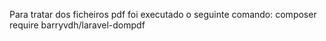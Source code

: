 Para tratar dos ficheiros pdf foi executado o seguinte comando: 
    composer require barryvdh/laravel-dompdf
